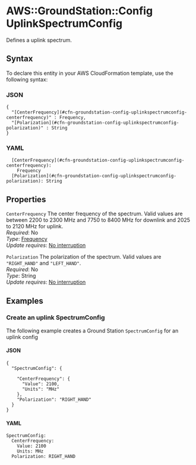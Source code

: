 # AWS::GroundStation::Config UplinkSpectrumConfig<a name="aws-properties-groundstation-config-uplinkspectrumconfig"></a>

 Defines a uplink spectrum\. 

## Syntax<a name="aws-properties-groundstation-config-uplinkspectrumconfig-syntax"></a>

To declare this entity in your AWS CloudFormation template, use the following syntax:

### JSON<a name="aws-properties-groundstation-config-uplinkspectrumconfig-syntax.json"></a>

```
{
  "[CenterFrequency](#cfn-groundstation-config-uplinkspectrumconfig-centerfrequency)" : Frequency,
  "[Polarization](#cfn-groundstation-config-uplinkspectrumconfig-polarization)" : String
}
```

### YAML<a name="aws-properties-groundstation-config-uplinkspectrumconfig-syntax.yaml"></a>

```
  [CenterFrequency](#cfn-groundstation-config-uplinkspectrumconfig-centerfrequency): 
    Frequency
  [Polarization](#cfn-groundstation-config-uplinkspectrumconfig-polarization): String
```

## Properties<a name="aws-properties-groundstation-config-uplinkspectrumconfig-properties"></a>

`CenterFrequency`  <a name="cfn-groundstation-config-uplinkspectrumconfig-centerfrequency"></a>
 The center frequency of the spectrum\. Valid values are between 2200 to 2300 MHz and 7750 to 8400 MHz for downlink and 2025 to 2120 MHz for uplink\.   
*Required*: No  
*Type*: [Frequency](aws-properties-groundstation-config-frequency.md)  
*Update requires*: [No interruption](https://docs.aws.amazon.com/AWSCloudFormation/latest/UserGuide/using-cfn-updating-stacks-update-behaviors.html#update-no-interrupt)

`Polarization`  <a name="cfn-groundstation-config-uplinkspectrumconfig-polarization"></a>
 The polarization of the spectrum\. Valid values are `"RIGHT_HAND"` and `"LEFT_HAND"`\.   
*Required*: No  
*Type*: String  
*Update requires*: [No interruption](https://docs.aws.amazon.com/AWSCloudFormation/latest/UserGuide/using-cfn-updating-stacks-update-behaviors.html#update-no-interrupt)

## Examples<a name="aws-properties-groundstation-config-uplinkspectrumconfig--examples"></a>

### Create an uplink SpectrumConfig<a name="aws-properties-groundstation-config-uplinkspectrumconfig--examples--Create_an_uplink_SpectrumConfig"></a>

The following example creates a Ground Station `SpectrumConfig` for an uplink config

#### JSON<a name="aws-properties-groundstation-config-uplinkspectrumconfig--examples--Create_an_uplink_SpectrumConfig--json"></a>

```
{
  "SpectrumConfig": {
    
    "CenterFrequency": {
      "Value": 2100,
      "Units": "MHz"
    },
    "Polarization": "RIGHT_HAND"
  }
}
```

#### YAML<a name="aws-properties-groundstation-config-uplinkspectrumconfig--examples--Create_an_uplink_SpectrumConfig--yaml"></a>

```
SpectrumConfig:
  CenterFrequency:
    Value: 2100
    Units: MHz
  Polarization: RIGHT_HAND
```